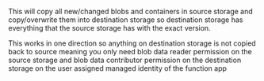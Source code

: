 This will copy all new/changed blobs and containers in source storage and copy/overwrite them into destination storage so destination storage has everything that the source storage has with the exact version.

This works in one direction so anything on destination storage is not copied back to source meaning you only need blob data reader permission on the source storage and blob data contributor permission on the destination storage on the user assigned managed identity of the function app
